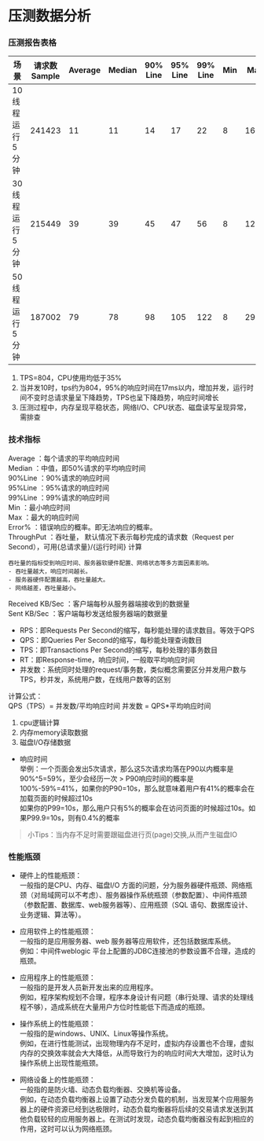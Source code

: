 压测数据分析
========
### 压测报告表格
|场景|请求数Sample|Average|Median|90% Line|95% Line|99% Line|Min|Max|Error%|Throughput|Received KB/Sec|Sent KB/Sec|CPU|RPS|
|----|----|----|----|----|----|----|----|----|----|----|----|----|----|----|
|10线程运行5分钟|241423|11|11|14|17|22|8|1602|0.00%|804.7/sec|1328.047032|216.1075094|<35%|804/s|
|30线程运行5分钟|215449|39|39|45|47|56|8|1252|0.00%|718.1/sec|1185.178189|192.8532727|<35%|718/s|
|50线程运行5分钟|187002|79|78|98|105|122|8|290|0.00%|623.3/sec|1028.637913|167.381909|<35%|623/s|
1. TPS=804，CPU使用均低于35%  
2. 当并发10时，tps约为804，95%的响应时间在17ms以内，增加并发，运行时间不变时总请求量呈下降趋势，TPS也呈下降趋势，响应时间增长  
3. 压测过程中，内存呈现平稳状态，网络I/O、CPU状态、磁盘读写呈现异常，需排查
### 技术指标
Average ：每个请求的平均响应时间  
Median ：中值，即50%请求的平均响应时间  
90%Line ：90%请求的响应时间  
95%Line ：95%请求的响应时间  
99%Line ：99%请求的响应时间  
Min ：最小响应时间   
Max ：最大的响应时间  
Error% ：错误响应的概率。即无法响应的概率。  
ThroughPut ：吞吐量， 默认情况下表示每秒完成的请求数（Request per Second），可用{总请求量}/{运行时间} 计算    
```buildoutcfg
吞吐量的指标受到响应时间、服务器软硬件配置、网络状态等多方面因素影响。
- 吞吐量越大，响应时间越长。
- 服务器硬件配置越高，吞吐量越大。
- 网络越差，吞吐量越小。
```
Received KB/Sec ：客户端每秒从服务器端接收到的数据量  
Sent KB/Sec ：客户端每秒发送给服务器端的数据量  

- RPS：即Requests Per Second的缩写，每秒能处理的请求数目。等效于QPS
- QPS：即Queries Per Second的缩写，每秒能处理查询数目
- TPS：即Transactions Per Second的缩写，每秒处理的事务数目
- RT：即Response-time，响应时间，一般取平均响应时间
- 并发数：系统同时处理的request/事务数，类似概念需要区分并发用户数与TPS，秒并发，系统用户数，在线用户数等的区别

计算公式：  
QPS（TPS）= 并发数/平均响应时间
并发数 = QPS*平均响应时间

1. cpu逻辑计算
2. 内存memory读取数据
3. 磁盘I/O存储数据
- 响应时间  
举例：一个页面会发出5次请求，那么这5次请求均落在P90以内概率是90%^5=59%，至少会经历一次 > P90响应时间的概率是 100%-59%=41%，如果你的P90=10s，那么就意味着用户有41%的概率会在加载页面的时候超过10s  
如果你的P99=10s，那么用户只有5%的概率会在访问页面的时候超过10s。如果P99.9=10s，则有0.4%的概率


> 小Tips：当内存不足时需要跟磁盘进行页(page)交换,从而产生磁盘IO


### 性能瓶颈
- 硬件上的性能瓶颈：  
一般指的是CPU、内存、磁盘I/O 方面的问题，分为服务器硬件瓶颈、网络瓶颈（对局域网可以不考虑）、服务器操作系统瓶颈（参数配置）、中间件瓶颈（参数配置、数据库、web服务器等）、应用瓶颈（SQL 语句、数据库设计、业务逻辑、算法等）。

- 应用软件上的性能瓶颈：  
一般指的是应用服务器、web 服务器等应用软件，还包括数据库系统。  
例如：中间件weblogic 平台上配置的JDBC连接池的参数设置不合理，造成的瓶颈。

- 应用程序上的性能瓶颈：  
一般指的是开发人员新开发出来的应用程序。  
例如，程序架构规划不合理，程序本身设计有问题（串行处理、请求的处理线程不够），造成系统在大量用户方位时性能低下而造成的瓶颈。

- 操作系统上的性能瓶颈：  
一般指的是windows、UNIX、Linux等操作系统。  
例如，在进行性能测试，出现物理内存不足时，虚拟内存设置也不合理，虚拟内存的交换效率就会大大降低，从而导致行为的响应时间大大增加，这时认为操作系统上出现性能瓶颈。

- 网络设备上的性能瓶颈：  
一般指的是防火墙、动态负载均衡器、交换机等设备。  
例如，在动态负载均衡器上设置了动态分发负载的机制，当发现某个应用服务器上的硬件资源已经到达极限时，动态负载均衡器将后续的交易请求发送到其他负载较轻的应用服务器上。在测试时发现，动态负载均衡器没有起到相应的作用，这时可以认为网络瓶颈。